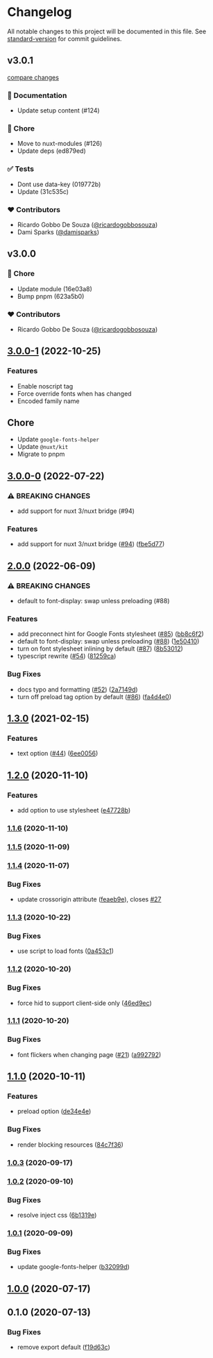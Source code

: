 # Changelog

All notable changes to this project will be documented in this file. See [standard-version](https://github.com/conventional-changelog/standard-version) for commit guidelines.

## v3.0.1

[compare changes](https://undefined/undefined/compare/v3.0.0...v3.0.1)


### 📖 Documentation

  - Update setup content (#124)

### 🏡 Chore

  - Move to nuxt-modules (#126)
  - Update deps (ed879ed)

### ✅ Tests

  - Dont use data-key (019772b)
  - Update (31c535c)

### ❤️  Contributors

- Ricardo Gobbo De Souza ([@ricardogobbosouza](http://github.com/ricardogobbosouza))
- Dami Sparks ([@damisparks](http://github.com/damisparks))

## v3.0.0


### 🏡 Chore

  - Update module (16e03a8)
  - Bump pnpm (623a5b0)

### ❤️  Contributors

- Ricardo Gobbo De Souza ([@ricardogobbosouza](http://github.com/ricardogobbosouza))

## [3.0.0-1](https://github.com/nuxt-community/google-fonts/compare/v3.0.0-0...v3.0.0-1) (2022-10-25)


### Features

* Enable noscript tag
* Force override fonts when has changed
* Encoded family name

## Chore

* Update `google-fonts-helper`
* Update `@nuxt/kit`
* Migrate to pnpm

## [3.0.0-0](https://github.com/nuxt-community/google-fonts/compare/v2.0.0...v3.0.0-0) (2022-07-22)


### ⚠ BREAKING CHANGES

* add support for nuxt 3/nuxt bridge (#94)

### Features

* add support for nuxt 3/nuxt bridge ([#94](https://github.com/nuxt-community/google-fonts/issues/94)) ([fbe5d77](https://github.com/nuxt-community/google-fonts/commit/fbe5d77e16989852615e3f81d33beff2e8d45094))

## [2.0.0](https://github.com/nuxt-community/google-fonts/compare/v1.3.0...v2.0.0) (2022-06-09)


### ⚠ BREAKING CHANGES

* default to font-display: swap unless preloading (#88)

### Features

* add preconnect hint for Google Fonts stylesheet ([#85](https://github.com/nuxt-community/google-fonts/issues/85)) ([bb8c6f2](https://github.com/nuxt-community/google-fonts/commit/bb8c6f2eb54d4ba2c9b453a9a5ddc4ab28ae46af))
* default to font-display: swap unless preloading ([#88](https://github.com/nuxt-community/google-fonts/issues/88)) ([1e50410](https://github.com/nuxt-community/google-fonts/commit/1e504105d830db3bccaad83011926cb1a4768cd7))
* turn on font stylesheet inlining by default ([#87](https://github.com/nuxt-community/google-fonts/issues/87)) ([8b53012](https://github.com/nuxt-community/google-fonts/commit/8b53012723bcf496b3168c63dc698008c73c8d1b))
* typescript rewrite ([#54](https://github.com/nuxt-community/google-fonts/issues/54)) ([81259ca](https://github.com/nuxt-community/google-fonts/commit/81259ca0ba2cde941a66979fbb80372d9b20cd76))


### Bug Fixes

* docs typo and formatting ([#52](https://github.com/nuxt-community/google-fonts/issues/52)) ([2a7149d](https://github.com/nuxt-community/google-fonts/commit/2a7149d2f7c1bb0bec8045da19a0874678e61a69))
* turn off preload tag option by default ([#86](https://github.com/nuxt-community/google-fonts/issues/86)) ([fa4d4e0](https://github.com/nuxt-community/google-fonts/commit/fa4d4e05314fac072f084ad12cf7581b1f4ab497))

## [1.3.0](https://github.com/nuxt-community/google-fonts/compare/v1.2.0...v1.3.0) (2021-02-15)


### Features

* text option ([#44](https://github.com/nuxt-community/google-fonts/issues/44)) ([6ee0056](https://github.com/nuxt-community/google-fonts/commit/6ee0056d10fbdb45e836b5fc950dae6f2b26f4b7))

## [1.2.0](https://github.com/nuxt-community/google-fonts/compare/v1.1.6...v1.2.0) (2020-11-10)


### Features

* add option to use stylesheet ([e47728b](https://github.com/nuxt-community/google-fonts/commit/e47728b4ba6f4d09bf94a51a14b7b55378f69f7e))

### [1.1.6](https://github.com/nuxt-community/google-fonts/compare/v1.1.5...v1.1.6) (2020-11-10)

### [1.1.5](https://github.com/nuxt-community/google-fonts/compare/v1.1.4...v1.1.5) (2020-11-09)

### [1.1.4](https://github.com/nuxt-community/google-fonts/compare/v1.1.3...v1.1.4) (2020-11-07)


### Bug Fixes

* update crossorigin attribute ([feaeb9e](https://github.com/nuxt-community/google-fonts/commit/feaeb9e23f9522c1754918640d72bbc6ba760bf5)), closes [#27](https://github.com/nuxt-community/google-fonts/issues/27)

### [1.1.3](https://github.com/nuxt-community/google-fonts/compare/v1.1.2...v1.1.3) (2020-10-22)


### Bug Fixes

* use script to load fonts ([0a453c1](https://github.com/nuxt-community/google-fonts/commit/0a453c14375c68ea2ff95d45ae7a02702954a01f))

### [1.1.2](https://github.com/nuxt-community/google-fonts/compare/v1.1.1...v1.1.2) (2020-10-20)


### Bug Fixes

* force hid to support client-side only ([46ed9ec](https://github.com/nuxt-community/google-fonts/commit/46ed9ecd53c283c1f3dccdc8b364aa300eb4ab7e))

### [1.1.1](https://github.com/nuxt-community/google-fonts/compare/v1.1.0...v1.1.1) (2020-10-20)


### Bug Fixes

* font flickers when changing page ([#21](https://github.com/nuxt-community/google-fonts/issues/21)) ([a992792](https://github.com/nuxt-community/google-fonts/commit/a99279206e8432003303507d70b17c8561e90ea0))

## [1.1.0](https://github.com/nuxt-community/google-fonts/compare/v1.0.3...v1.1.0) (2020-10-11)


### Features

* preload option ([de34e4e](https://github.com/nuxt-community/google-fonts/commit/de34e4e557e81d01ccb4c1646992bcc3c448ff05))


### Bug Fixes

* render blocking resources ([84c7f36](https://github.com/nuxt-community/google-fonts/commit/84c7f360d6b97eb07a9970a6826b1a7b2a40274b))

### [1.0.3](https://github.com/nuxt-community/google-fonts/compare/v1.0.2...v1.0.3) (2020-09-17)

### [1.0.2](https://github.com/nuxt-community/google-fonts/compare/v1.0.1...v1.0.2) (2020-09-10)


### Bug Fixes

* resolve inject css ([6b1319e](https://github.com/nuxt-community/google-fonts/commit/6b1319e3b0f93e50624b2aa4550c05d0475b89cd))

### [1.0.1](https://github.com/nuxt-community/google-fonts/compare/v1.0.0...v1.0.1) (2020-09-09)


### Bug Fixes

* update google-fonts-helper ([b32099d](https://github.com/nuxt-community/google-fonts/commit/b32099d3d88620fcd7b4c355a07f9c589f7da5b6))

## [1.0.0](https://github.com/nuxt-community/google-fonts/compare/v0.1.0...v1.0.0) (2020-07-17)

## 0.1.0 (2020-07-13)


### Bug Fixes

* remove export default ([f19d63c](https://github.com/nuxt-community/google-fonts/commit/f19d63c18ef1b84e879ff0031cd6dd6f1bcee754))
